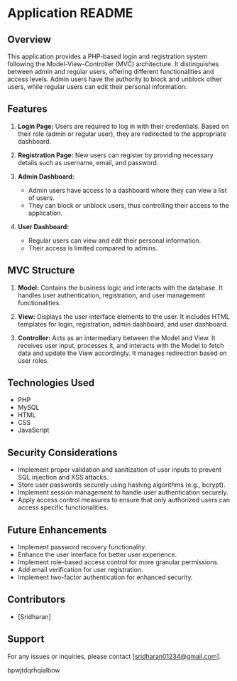 # Application README

## Overview

This application provides a PHP-based login and registration system following the Model-View-Controller (MVC) architecture. It distinguishes between admin and regular users, offering different functionalities and access levels. Admin users have the authority to block and unblock other users, while regular users can edit their personal information.

## Features

1. **Login Page:** Users are required to log in with their credentials. Based on their role (admin or regular user), they are redirected to the appropriate dashboard.

2. **Registration Page:** New users can register by providing necessary details such as username, email, and password.

3. **Admin Dashboard:**
   - Admin users have access to a dashboard where they can view a list of users.
   - They can block or unblock users, thus controlling their access to the application.

4. **User Dashboard:**
   - Regular users can view and edit their personal information.
   - Their access is limited compared to admins.

## MVC Structure

1. **Model:** Contains the business logic and interacts with the database. It handles user authentication, registration, and user management functionalities.

2. **View:** Displays the user interface elements to the user. It includes HTML templates for login, registration, admin dashboard, and user dashboard.

3. **Controller:** Acts as an intermediary between the Model and View. It receives user input, processes it, and interacts with the Model to fetch data and update the View accordingly. It manages redirection based on user roles.


## Technologies Used

- PHP
- MySQL
- HTML
- CSS
- JavaScript

## Security Considerations

- Implement proper validation and sanitization of user inputs to prevent SQL injection and XSS attacks.
- Store user passwords securely using hashing algorithms (e.g., bcrypt).
- Implement session management to handle user authentication securely.
- Apply access control measures to ensure that only authorized users can access specific functionalities.

## Future Enhancements

- Implement password recovery functionality.
- Enhance the user interface for better user experience.
- Implement role-based access control for more granular permissions.
- Add email verification for user registration.
- Implement two-factor authentication for enhanced security.

## Contributors

- [Sridharan]

## Support

For any issues or inquiries, please contact [sridharan01234@gmail.com].


bpwjtdqrhqialbow